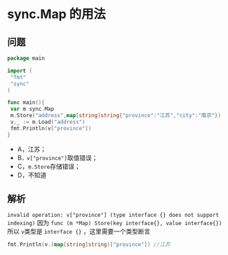 # sync.Map 的用法

## 问题

```go
package main

import (
 "fmt"
 "sync"
)

func main(){
 var m sync.Map
 m.Store("address",map[string]string{"province":"江苏","city":"南京"})
 v,_ := m.Load("address")
 fmt.Println(v["province"]) 
}
```

- A，江苏；
- B`，v["province"]`取值错误；
- C，`m.Store`存储错误；
- D，不知道

## 解析

`invalid operation: v["province"] (type interface {} does not support indexing)`
因为 `func (m *Map) Store(key interface{}, value interface{})`
所以 `v`类型是 `interface {}` ，这里需要一个类型断言

``` go
fmt.Println(v.(map[string]string)["province"]) //江苏
```
